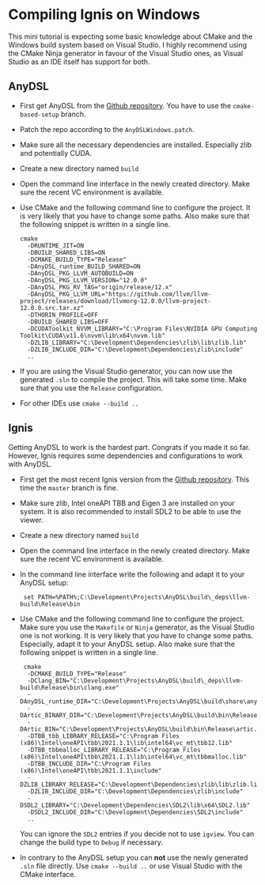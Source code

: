 # Compiling Ignis on Windows

This mini tutorial is expecting some basic knowledge about CMake and the Windows build system based on Visual Studio. I highly recommend using the CMake Ninja generator in favour of the Visual Studio ones, as Visual Studio as an IDE itself has support for both.

## AnyDSL

- First get AnyDSL from the [Github repository](https://github.com/AnyDSL/anydsl). You have to use the `cmake-based-setup` branch.
- Patch the repo according to the `AnyDSLWindows.patch`.
- Make sure all the necessary dependencies are installed. Especially zlib and potentially CUDA.
- Create a new directory named `build`
- Open the command line interface in the newly created directory. Make sure the recent VC environment is available.
- Use CMake and the following command line to configure the project. It is very likely that you have to change some paths. Also make sure that the following snippet is written in a single line.

	  cmake 
	    -DRUNTIME_JIT=ON
	    -DBUILD_SHARED_LIBS=ON
	    -DCMAKE_BUILD_TYPE="Release"
	    -DAnyDSL_runtime_BUILD_SHARED=ON
	    -DAnyDSL_PKG_LLVM_AUTOBUILD=ON
	    -DAnyDSL_PKG_LLVM_VERSION="12.0.0"
	    -DAnyDSL_PKG_RV_TAG="origin/release/12.x"
	    -DAnyDSL_PKG_LLVM_URL="https://github.com/llvm/llvm-project/releases/download/llvmorg-12.0.0/llvm-project-12.0.0.src.tar.xz"
	    -DTHORIN_PROFILE=OFF
	    -DBUILD_SHARED_LIBS=OFF
	    -DCUDAToolkit_NVVM_LIBRARY="C:\Program Files\NVIDIA GPU Computing Toolkit\CUDA\v11.6\nvvm\lib\x64\nvvm.lib"
	    -DZLIB_LIBRARY="C:\Development\Dependencies\zlib\lib\zlib.lib"
	    -DZLIB_INCLUDE_DIR="C:\Development\Dependencies\zlib\include"
	    ..

- If you are using the Visual Studio generator, you can now use the generated `.sln` to compile the project. This will take some time. Make sure that you use the `Release` configuration.
- For other IDEs use `cmake --build ..`

## Ignis

Getting AnyDSL to work is the hardest part. Congrats if you made it so far. However, Ignis requires some dependencies and configurations to work with AnyDSL.

- First get the most recent Ignis version from the [Github repository](https://github.com/PearCoding/Ignis). This time the `master` branch is fine.
- Make sure zlib, Intel oneAPI TBB and Eigen 3 are installed on your system. It is also recommended to install SDL2 to be able to use the viewer.
- Create a new directory named `build`
- Open the command line interface in the newly created directory. Make sure the recent VC environment is available.
- In the command line interface write the following and adapt it to your AnyDSL setup:

	   set PATH=%PATH%;C:\Development\Projects\AnyDSL\build\_deps\llvm-build\Release\bin
	
- Use CMake and the following command line to configure the project. Make sure you use the `Makefile` or `Ninja` generator, as the Visual Studio one is not working. It is very likely that you have to change some paths. Especially, adapt it to your AnyDSL setup. Also make sure that the following snippet is written in a single line.

	   cmake 
	    -DCMAKE_BUILD_TYPE="Release"
	    -DClang_BIN="C:\Development\Projects\AnyDSL\build\_deps\llvm-build\Release\bin\clang.exe" 
	    -DAnyDSL_runtime_DIR="C:\Development\Projects\AnyDSL\build\share\anydsl\cmake" 
	    -DArtic_BINARY_DIR="C:\Development\Projects\AnyDSL\build\bin\Release" 
	    -DArtic_BIN="C:\Development\Projects\AnyDSL\build\bin\Release\artic.exe"
	    -DTBB_tbb_LIBRARY_RELEASE="C:\Program Files (x86)\Intel\oneAPI\tbb\2021.1.1\lib\intel64\vc_mt\tbb12.lib"
	    -DTBB_tbbmalloc_LIBRARY_RELEASE="C:\Program Files (x86)\Intel\oneAPI\tbb\2021.1.1\lib\intel64\vc_mt\tbbmalloc.lib" 
	    -DTBB_INCLUDE_DIR="C:\Program Files (x86)\Intel\oneAPI\tbb\2021.1.1\include" 
	    -DZLIB_LIBRARY_RELEASE="C:\Development\Dependencies\zlib\lib\zlib.lib" 
	    -DZLIB_INCLUDE_DIR="C:\Development\Dependencies\zlib\include" 
	    -DSDL2_LIBRARY="C:\Development\Dependencies\SDL2\lib\x64\SDL2.lib" 
	    -DSDL2_INCLUDE_DIR="C:\Development\Dependencies\SDL2\include"
	    ..

  You can ignore the `SDL2` entries if you decide not to use `igview`. You can change the build type to `Debug` if necessary.
- In contrary to the AnyDSL setup you can **not** use the newly generated `.sln` file directly. Use `cmake --build ..` or use Visual Studio with the CMake interface.
